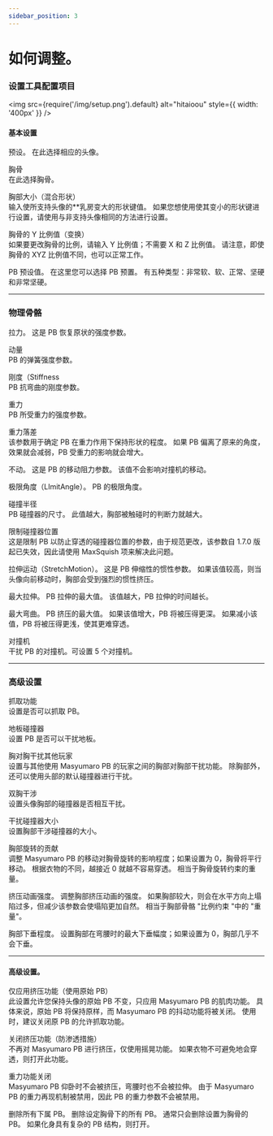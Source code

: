 ```yaml
---
sidebar_position: 3
---
```


# 如何调整。
### 设置工具配置项目

<img
  src={require('/img/setup.png').default}
  alt="hitaioou"
  style={{ width: '400px' }}
/>

#### 基本设置  

预设。 
在此选择相应的头像。

胸骨  
在此选择胸骨。

胸部大小（混合形状）  
输入使所支持头像的**乳房变大的形状键值。 如果您想使用使其变小的形状键进行设置，请使用与非支持头像相同的方法进行设置。

胸骨的 Y 比例值（变换）  
如果要更改胸骨的比例，请输入 Y 比例值；不需要 X 和 Z 比例值。 请注意，即使胸骨的 XYZ 比例值不同，也可以正常工作。

PB 预设值。 
在这里您可以选择 PB 预置。 有五种类型：非常软、软、正常、坚硬和非常坚硬。

---

### 物理骨骼  

拉力。 
这是 PB 恢复原状的强度参数。

动量  
PB 的弹簧强度参数。

刚度（Stiffness  
PB 抗弯曲的刚度参数。 

重力  
PB 所受重力的强度参数。

重力落差  
该参数用于确定 PB 在重力作用下保持形状的程度。 如果 PB 偏离了原来的角度，效果就会减弱，PB 受重力的影响就会增大。

不动。 
这是 PB 的移动阻力参数。 该值不会影响对撞机的移动。

极限角度（LImitAngle）。 
PB 的极限角度。

碰撞半径  
PB 碰撞器的尺寸。 此值越大，胸部被触碰时的判断力就越大。

限制碰撞器位置  
这是限制 PB 以防止穿透的碰撞器位置的参数，由于规范更改，该参数自 1.7.0 版起已失效，因此请使用 MaxSquish 项来解决此问题。

拉伸运动（StretchMotion）。 
这是 PB 伸缩性的惯性参数。 如果该值较高，则当头像向前移动时，胸部会受到强烈的惯性挤压。

最大拉伸。 
PB 拉伸的最大值。 该值越大，PB 拉伸的时间越长。

最大弯曲。 
PB 挤压的最大值。 如果该值增大，PB 将被压得更深。 如果减小该值，PB 将被压得更浅，使其更难穿透。

对撞机  
干扰 PB 的对撞机。可设置 5 个对撞机。

---

### 高级设置 

抓取功能  
设置是否可以抓取 PB。

地板碰撞器  
设置 PB 是否可以干扰地板。

胸对胸干扰其他玩家  
设置与其他使用 Masyumaro PB 的玩家之间的胸部对胸部干扰功能。 除胸部外，还可以使用头部的默认碰撞器进行干扰。 

双胸干涉  
设置头像胸部的碰撞器是否相互干扰。

干扰碰撞器大小  
设置胸部干涉碰撞器的大小。

胸部旋转的贡献   
调整 Masyumaro PB 的移动对胸骨旋转的影响程度；如果设置为 0，胸骨将平行移动。 根据衣物的不同，越接近 0 就越不容易穿透。 相当于胸骨旋转约束的重量。

挤压动画强度。 
调整胸部挤压动画的强度。 如果胸部较大，则会在水平方向上塌陷过多，但减少该参数会使塌陷更加自然。 相当于胸部骨骼 "比例约束 "中的 "重量"。

胸部下垂程度。 
设置胸部在弯腰时的最大下垂幅度；如果设置为 0，胸部几乎不会下垂。

---

#### 高级设置。
仅应用挤压功能（使用原始 PB）  
此设置允许您保持头像的原始 PB 不变，只应用 Masyumaro PB 的肌肉功能。 具体来说，原始 PB 将保持原样，而 Masyumaro PB 的抖动功能将被关闭。 使用时，建议关闭原 PB 的允许抓取功能。

关闭挤压功能（防渗透措施）  
不再对 Masyumaro PB 进行挤压，仅使用摇晃功能。 如果衣物不可避免地会穿透，则打开此功能。

重力功能关闭  
Masyumaro PB 仰卧时不会被挤压，弯腰时也不会被拉伸。 由于 Masyumaro PB 的重力再现机制被禁用，因此 PB 的重力参数不会被禁用。

删除所有下属 PB。 
删除设定胸骨下的所有 PB。 通常只会删除设置为胸骨的 PB。 如果化身具有复杂的 PB 结构，则打开。